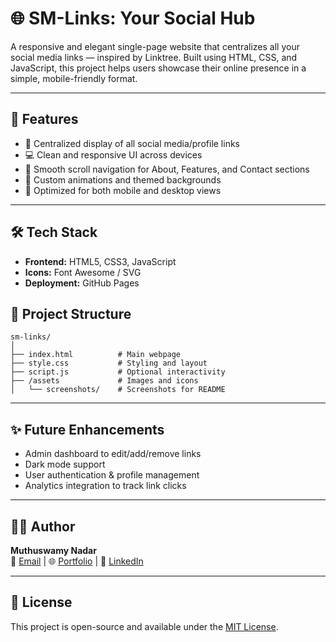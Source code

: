 # 🌐 SM-Links: Your Social Hub

A responsive and elegant single-page website that centralizes all your social media links — inspired by Linktree. Built using HTML, CSS, and JavaScript, this project helps users showcase their online presence in a simple, mobile-friendly format.

---

## 📌 Features

- 🔗 Centralized display of all social media/profile links  
- 💻 Clean and responsive UI across devices  
- 🎨 Smooth scroll navigation for About, Features, and Contact sections  
- 🌈 Custom animations and themed backgrounds  
- 📱 Optimized for both mobile and desktop views

---

## 🛠️ Tech Stack

- **Frontend:** HTML5, CSS3, JavaScript  
- **Icons:** Font Awesome / SVG  
- **Deployment:** GitHub Pages  



## 📁 Project Structure

```
sm-links/
│
├── index.html          # Main webpage
├── style.css           # Styling and layout
├── script.js           # Optional interactivity
├── /assets             # Images and icons
│   └── screenshots/    # Screenshots for README
```

---

## ✨ Future Enhancements

- Admin dashboard to edit/add/remove links  
- Dark mode support  
- User authentication & profile management  
- Analytics integration to track link clicks  

---

## 👨‍💻 Author

**Muthuswamy Nadar**  
📧 [Email](mailto:muthuswamynadar25@gmail.com) | 🌐 [Portfolio](https://muthuswamynadar.github.io/) | 💼 [LinkedIn](https://www.linkedin.com/in/nadarmuthuswamy/)

---

## 📜 License

This project is open-source and available under the [MIT License](LICENSE).
